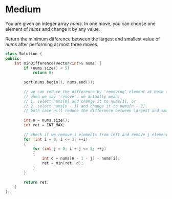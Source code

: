 # Medium

You are given an integer array $nums$. In one move, you can choose one element of $nums$ and change it by any value.

Return the minimum difference between the largest and smallest value of $nums$ after performing at most three moves.

```cpp
class Solution {
public:
    int minDifference(vector<int>& nums) {
        if (nums.size() < 5)
            return 0;
        
        sort(nums.begin(), nums.end());
        
        // we can reduce the difference by 'removing' element at both ends.
        // when we say 'remove', we actually mean: 
        // 1. select nums[0] and change it to nums[1], or
        // 2. select nums[n - 1] and change it to nums[n - 2].
        // both case will reduce the difference between largest and smallest elements.
        
        int n = nums.size();
        int ret = INT_MAX;
        
        // check if we remove i elements from left and remove j elements from right.
        for (int i = 0; i <= 3; ++i)
        {
            for (int j = 0; i + j <= 3; ++j)
            {
                int d = nums[n - 1 - j] - nums[i];
                ret = min(ret, d);
            }
        }
        
        return ret;
    }
};
```
